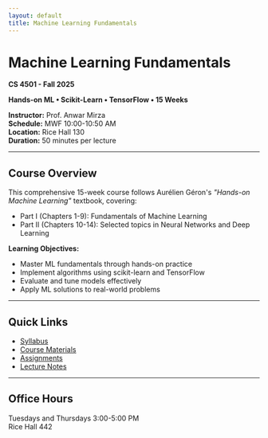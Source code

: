 ```yaml
---
layout: default
title: Machine Learning Fundamentals
---
```


# Machine Learning Fundamentals  
**CS 4501 - Fall 2025**  

<!--
![Course Banner](assets/banner.png)
-->

**Hands-on ML • Scikit-Learn • TensorFlow • 15 Weeks**

**Instructor:** Prof. Anwar Mirza  
**Schedule:** MWF 10:00-10:50 AM  
**Location:** Rice Hall 130  
**Duration:** 50 minutes per lecture  

---

## Course Overview

This comprehensive 15-week course follows Aurélien Géron's *"Hands-on Machine Learning"* textbook, covering:

- Part I (Chapters 1-9): Fundamentals of Machine Learning
- Part II (Chapters 10-14): Selected topics in Neural Networks and Deep Learning

**Learning Objectives:**
- Master ML fundamentals through hands-on practice
- Implement algorithms using scikit-learn and TensorFlow
- Evaluate and tune models effectively
- Apply ML solutions to real-world problems

---

## Quick Links

- [Syllabus](syllabus.md)
- [Course Materials](materials.md)
- [Assignments](/assignments)
- [Lecture Notes](lectures)

---

## Office Hours

Tuesdays and Thursdays 3:00-5:00 PM  
Rice Hall 442
